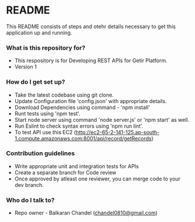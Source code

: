 # README #

This README consists of steps and otehr details necessary to get this application up and running.

### What is this repository for? ###

* This respository is for Developing REST APIs for Getir Platform.
* Version 1

### How do I get set up? ###

* Take the latest codebase using git clone.
* Update Configuration file 'config.json' with appropriate details.
* Download Dependencies using command - 'npm install'
* Runt tests using 'npm test'.
* Start node server using command 'node server.js' or 'npm start' as well.
* Run Eslint to check syntax errors using 'npm run lint'.
* To test API use this EC2 (http://ec2-65-2-141-125.ap-south-1.compute.amazonaws.com:8001/api/record/getRecords)

### Contribution guidelines ###

* Write appropriate unit and integration tests for APIs
* Create a separate branch for Code review
* Once approved by atleast one reviewer, you can merge code to your dev branch.

### Who do I talk to? ###

* Repo owner - Balkaran Chandel (chandel0810@gmail.com)
